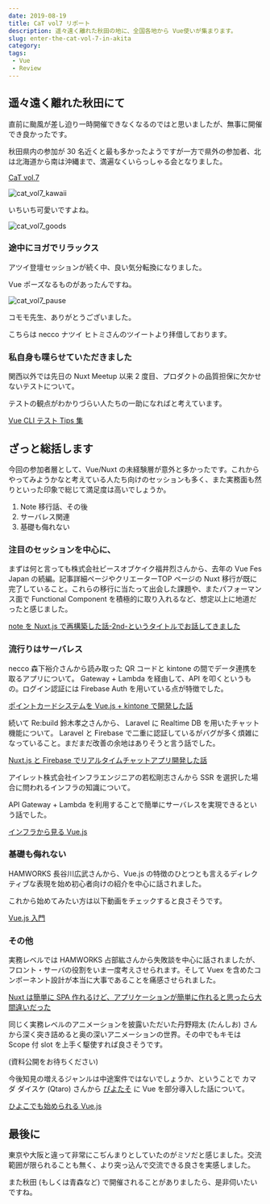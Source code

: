 ```yaml
---
date: 2019-08-19
title: CaT vol7 リポート
description: 遥々遠く離れた秋田の地に、全国各地から Vue使いが集まります。
slug: enter-the-cat-vol-7-in-akita
category: 
tags: 
 - Vue
 - Review
---
```


## 遥々遠く離れた秋田にて

直前に颱風が差し迫り一時開催できなくなるのではと思いましたが、無事に開催でき良かったです。

秋田県内の参加が 30 名近くと最も多かったようですが一方で県外の参加者、北は北海道から南は沖縄まで、満遍なくいらっしゃる会となりました。

<a class="link-preview" href="https://create-and-think.doorkeeper.jp/events/90155">CaT vol.7</a>

![cat_vol7_kawaii](//images.ctfassets.net/gzkue3szf85p/zpL0t8algx7Fi77nBFHqW/c9db5cc4d7644836ee0c01521399f2fd/cat_vol7_kawaii.png)

いちいち可愛いですよね。

![cat_vol7_goods](//images.ctfassets.net/gzkue3szf85p/MwRHL5l4VtxRUfqCAqUGg/752bd58258af5d8420d7961f158da861/cat_vol7_goods.png)

### 途中にヨガでリラックス

アツイ登壇セッションが続く中、良い気分転換になりました。

Vue ポーズなるものがあったんですね。

![cat_vol7_pause](//images.ctfassets.net/gzkue3szf85p/PNBwsMgNIdRC4ydwiDx61/8282632e86ec57a16022e0846cc2595b/cat_vol7_pause.JPG)

コモモ先生、ありがとうございました。

こちらは necco ナツイ ヒトミさんのツイートより拝借しております。

### 私自身も喋らせていただきました

関西以外では先日の Nuxt Meetup 以来 2 度目、プロダクトの品質担保に欠かせないテストについて。

テストの観点がわかりづらい人たちの一助になればと考えています。

<a class="link-preview" href="https://slides.com/jiyuujin/20190817">Vue CLI テスト Tips 集</a>

## ざっと総括します

今回の参加者層として、Vue/Nuxt の未経験層が意外と多かったです。これからやってみようかなと考えている人たち向けのセッションも多く、また実務面も然りといった印象で総じて満足度は高いでしょうか。

1. Note 移行話、その後
2. サーバレス関連
3. 基礎も侮れない

### 注目のセッションを中心に、

まずは何と言っても株式会社ピースオブケイク福井烈さんから、去年の Vue Fes Japan の続編。記事詳細ページやクリエーターTOP ページの Nuxt 移行が既に完了していること。これらの移行に当たって出会した課題や、またパフォーマンス面で Functional Component を積極的に取り入れるなど、想定以上に地道だったと感じました。

<a class="link-preview" href="https://note.mu/r82/n/nbbe6af25b825">note を Nuxt.js で再構築した話-2nd-というタイトルでお話してきました</a>

### 流行りはサーバレス

necco 森下裕介さんから読み取った QR コードと kintone の間でデータ連携を取るアプリについて。 Gateway + Lambda を経由して、API を叩くというもの。ログイン認証には Firebase Auth を用いている点が特徴でした。

<a class="link-preview" href="https://speakerdeck.com/yusukemorishita/developed-point-card-system-with-vue-dot-js-plus-kintone">ポイントカードシステムを Vue.js + kintone で開発した話</a>

続いて Re:build 鈴木孝之さんから、 Laravel に Realtime DB を用いたチャット機能について。 Laravel と Firebase で二重に認証しているがバグが多く煩雑になっていること。まだまだ改善の余地はありそうと言う話でした。

<a class="link-preview" href="https://speakerdeck.com/bumptakayuki/nuxt-dot-jstofirebasederiarutaimutiyatutoapuriwokai-fa-sitahua">Nuxt.js と Firebase でリアルタイムチャットアプリ開発した話</a>

アイレット株式会社インフラエンジニアの若松剛志さんから SSR を選択した場合に問われるインフラの知識について。

API Gateway + Lambda を利用することで簡単にサーバレスを実現できるという話でした。

<a class="link-preview" href="https://speakerdeck.com/wkm2/inhurakarajian-ruvue-dot-js">インフラから見る Vue.js</a>

### 基礎も侮れない

HAMWORKS 長谷川広武さんから、Vue.js の特徴のひとつとも言えるディレクティブな表現を始め初心者向けの紹介を中心に話されました。

これから始めてみたい方は以下動画をチェックすると良さそうです。

<a class="link-preview" href="https://www.youtube.com/playlist?list=PLh6V6_7fbbo-SZYHHBVFstU2tp0dDZMAW">Vue.js 入門</a>

### その他

実務レベルでは HAMWORKS 占部紘さんから失敗談を中心に話されましたが、フロント・サーバの役割をいま一度考えさせられます。そして Vuex を含めたコンポーネント設計が本当に大事であることを痛感させられました。

<a class="link-preview" href="https://speakerdeck.com/torounit/cat-vol-dot-7">Nuxt は簡単に SPA 作れるけど、アプリケーションが簡単に作れると思ったら大間違いだった</a>

同じく実務レベルのアニメーションを披露いただいた丹野翔太 (たんしお) さんから深く突き詰めると奥の深いアニメーションの世界。その中でもキモは Scope 付 slot を上手く駆使すれば良さそうです。

(資料公開をお待ちください)

今後知見の増えるジャンルは中途案件ではないでしょうか、ということで カマダ ダイスケ (Qtaro) さんから [ぴよたそ](https://hiyokoyarou.com/) に Vue を部分導入した話について。

<a class="link-preview" href="https://www.slideshare.net/daisukekamada1/cat-vol7-vuejs-ltvuejscatvol7-164544912">ひよこでも始められる Vue.js</a>

## 最後に

東京や大阪と違って非常にこぢんまりとしていたのがミソだと感じました。交流範囲が限られることも無く、より突っ込んで交流できる良さを実感しました。

また秋田 (もしくは青森など) で開催されることがありましたら、是非伺いたいですね。
